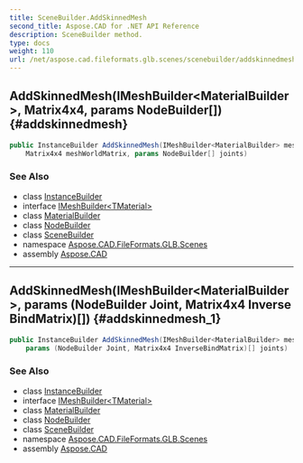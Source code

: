 ```yaml
---
title: SceneBuilder.AddSkinnedMesh
second_title: Aspose.CAD for .NET API Reference
description: SceneBuilder method. 
type: docs
weight: 110
url: /net/aspose.cad.fileformats.glb.scenes/scenebuilder/addskinnedmesh/
---
```

## AddSkinnedMesh(IMeshBuilder&lt;MaterialBuilder&gt;, Matrix4x4, params NodeBuilder[]) {#addskinnedmesh}

```csharp
public InstanceBuilder AddSkinnedMesh(IMeshBuilder<MaterialBuilder> mesh, 
    Matrix4x4 meshWorldMatrix, params NodeBuilder[] joints)
```

### See Also

* class [InstanceBuilder](../../instancebuilder/)
* interface [IMeshBuilder&lt;TMaterial&gt;](../../../aspose.cad.fileformats.glb.geometry/imeshbuilder-1/)
* class [MaterialBuilder](../../../aspose.cad.fileformats.glb.materials/materialbuilder/)
* class [NodeBuilder](../../nodebuilder/)
* class [SceneBuilder](../)
* namespace [Aspose.CAD.FileFormats.GLB.Scenes](../../../aspose.cad.fileformats.glb.scenes/)
* assembly [Aspose.CAD](../../../)

---

## AddSkinnedMesh(IMeshBuilder&lt;MaterialBuilder&gt;, params (NodeBuilder Joint, Matrix4x4 InverseBindMatrix)[]) {#addskinnedmesh_1}

```csharp
public InstanceBuilder AddSkinnedMesh(IMeshBuilder<MaterialBuilder> mesh, 
    params (NodeBuilder Joint, Matrix4x4 InverseBindMatrix)[] joints)
```

### See Also

* class [InstanceBuilder](../../instancebuilder/)
* interface [IMeshBuilder&lt;TMaterial&gt;](../../../aspose.cad.fileformats.glb.geometry/imeshbuilder-1/)
* class [MaterialBuilder](../../../aspose.cad.fileformats.glb.materials/materialbuilder/)
* class [NodeBuilder](../../nodebuilder/)
* class [SceneBuilder](../)
* namespace [Aspose.CAD.FileFormats.GLB.Scenes](../../../aspose.cad.fileformats.glb.scenes/)
* assembly [Aspose.CAD](../../../)


